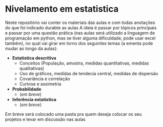 # Nivelamento em estatistica

Neste repositório vai conter os materiais das aulas e com todas anotações do que foi indicado durabte as aulas
A ideia é passar por tópicos principais e passar por uma questão prática (nas aulas será utilizado a linguagem de programação em python, mas se tiver alguma dificuldade, pode usar excel também), no qual vai girar em torno dos seguintes temas (a ementa pode mudar ao longo da aulas): 

- **Estatistica descritiva**
  - Conceitos (População, amostra, medidas quantitativas, medidas qualitativas)
  - Uso de gráficos, medidas de tendecia central, medidas de dispersão
  - Covariância e correlação
  - Curtose e assimetria
- **Probabilidade**
  - (*em breve*)
- **Inferência estatistica**
  - (*em breve*)

Em breve será colocado uma pasta pra quem  deseja colocar os seu projetos e levar em discussão nas aulas 
